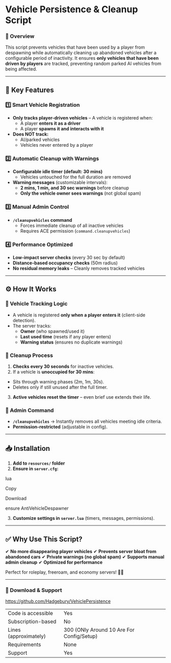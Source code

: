 # **Vehicle Persistence & Cleanup Script**

### **📌 Overview**

This script prevents vehicles that have been used by a player from despawning while automatically cleaning up abandoned vehicles after a configurable period of inactivity. It ensures **only vehicles that have been driven by players** are tracked, preventing random parked AI vehicles from being affected.

---

## **🔧 Key Features**

### **1️⃣ Smart Vehicle Registration**

* **Only tracks player-driven vehicles** – A vehicle is registered when:
  * A player **enters it as a driver**
  * A player **spawns it and interacts with it**
* **Does NOT track:**
  * AI/parked vehicles
  * Vehicles never entered by a player

### **2️⃣ Automatic Cleanup with Warnings**

* **Configurable idle timer (default: 30 mins)**
  * Vehicles untouched for the full duration are removed
* **Warning messages** (customizable intervals):
  * **2 mins, 1 min, and 30 sec warnings** before cleanup
  * **Only the vehicle owner sees warnings** (not global spam)

### **3️⃣ Manual Admin Control**

* **`/cleanupvehicles` command**
  * Forces immediate cleanup of all inactive vehicles
  * Requires ACE permission (`command.cleanupvehicles`)

### **4️⃣ Performance Optimized**

* **Low-impact server checks** (every 30 sec by default)
* **Distance-based occupancy checks** (50m radius)
* **No residual memory leaks** – Cleanly removes tracked vehicles

---

## **⚙️ How It Works**

### **🔹 Vehicle Tracking Logic**

* A vehicle is registered **only when a player enters it** (client-side detection).
* The server tracks:
  * **Owner** (who spawned/used it)
  * **Last used time** (resets if any player enters)
  * **Warning status** (ensures no duplicate warnings)

### **🔹 Cleanup Process**

1. **Checks every 30 seconds** for inactive vehicles.
2. If a vehicle is **unoccupied for 30 mins**:
  * Sits through warning phases (2m, 1m, 30s).
  * Deletes only if still unused after the full timer.
3. **Active vehicles reset the timer** – even brief use extends their life.

### **🔹 Admin Command**

* **`/cleanupvehicles`** → Instantly removes all vehicles meeting idle criteria.
* **Permission-restricted** (adjustable in config).

---

## **📥 Installation**

1. **Add to `resources/` folder**
2. **Ensure in `server.cfg`:**

lua

Copy

Download

ensure AntiVehicleDespawner

3. **Customize settings in `server.lua`** (timers, messages, permissions).

---

## **✅ Why Use This Script?**

✔ **No more disappearing player vehicles**
✔ **Prevents server bloat from abandoned cars**
✔ **Private warnings (no global spam)**
✔ **Supports manual admin cleanup**
✔ **Optimized for performance**

Perfect for roleplay, freeroam, and economy servers! 🚗💨

---

### **🔗 Download & Support**
https://github.com/Hadgebury/VehiclePersistence

|                                         |                                |
|-------------------------------------|----------------------------|
| Code is accessible       | Yes               |
| Subscription-based      | No                 |
| Lines (approximately)  | 300 (ONly Around 10 Are For Config/Setup)  |
| Requirements                | None      |
| Support                           | Yes                 |
